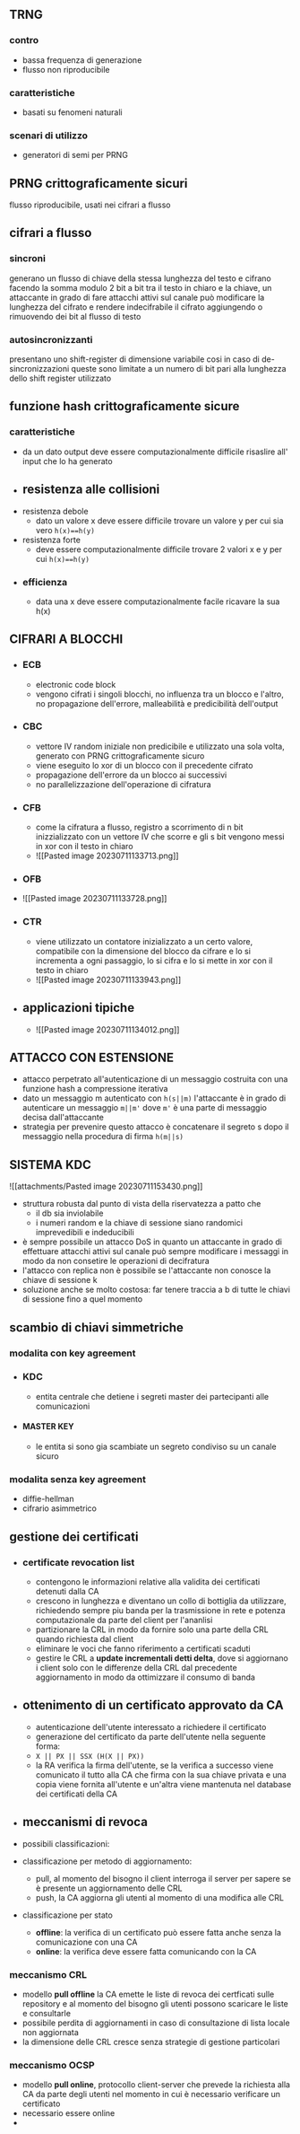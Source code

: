 ## TRNG 
### contro
- bassa frequenza di generazione 
- flusso non riproducibile 
### caratteristiche
- basati su fenomeni naturali 
### scenari di utilizzo 
- generatori di semi per PRNG
## PRNG crittograficamente sicuri 
flusso riproducibile, usati nei cifrari a flusso
## cifrari a flusso
### sincroni
generano un flusso di chiave della stessa lunghezza del testo e cifrano facendo la somma modulo 2 bit a bit tra il testo in chiaro e la chiave, un attaccante in grado di fare attacchi attivi sul canale può modificare la lunghezza del cifrato e rendere indecifrabile il cifrato aggiungendo o rimuovendo dei bit al flusso di testo
### autosincronizzanti
presentano uno shift-register di dimensione variabile cosi in caso di de-sincronizzazioni queste sono limitate a un numero di bit pari alla lunghezza dello shift register utilizzato

## funzione hash crittograficamente sicure
### caratteristiche

- da un dato output deve essere computazionalmente difficile risaslire all' input che lo ha generato 
- ## resistenza alle collisioni 
- resistenza debole 
	- dato un valore x deve essere difficile trovare un valore y per cui sia vero `h(x)==h(y)`
- resistenza forte
	- deve essere computazionalmente difficile trovare 2 valori x e y per cui  `h(x)==h(y)`
- ### efficienza 
	- data una x deve essere computazionalmente facile ricavare la sua h(x)
## CIFRARI A BLOCCHI
- ### ECB
	- electronic code block
	- vengono cifrati i singoli blocchi, no influenza tra un blocco e l'altro, no propagazione dell'errore, malleabilità e predicibilità dell'output
- ### CBC
	- vettore IV random iniziale non predicibile e utilizzato una sola volta, generato con PRNG crittograficamente sicuro
	- viene eseguito lo xor di un blocco con il precedente cifrato 
	- propagazione dell'errore da un blocco ai successivi 
	- no parallelizzazione dell'operazione di cifratura
- ### CFB
	- come la cifratura a flusso, registro a scorrimento di n bit inizzializzato con un vettore IV che scorre e gli s bit vengono messi in xor con il testo in chiaro 
	- ![[Pasted image 20230711133713.png]]
- ### OFB 
- ![[Pasted image 20230711133728.png]]
- ### CTR
	- viene utilizzato un contatore inizializzato a un certo valore, compatibile con la dimensione del blocco da cifrare e lo si incrementa a ogni passaggio, lo si cifra e lo si mette in xor con il testo in chiaro 
	- ![[Pasted image 20230711133943.png]]
- ## applicazioni tipiche
	- ![[Pasted image 20230711134012.png]]

## ATTACCO CON ESTENSIONE
- attacco perpetrato all'autenticazione di un messaggio costruita con una funzione hash a compressione iterativa
-  dato un messaggio m autenticato con `h(s||m)` l'attaccante è in grado di autenticare un messaggio `m||m'` dove `m'` è una parte di messaggio decisa dall'attaccante 
- strategia per prevenire questo attacco è concatenare il segreto s dopo il messaggio nella procedura di firma `h(m||s)`

## SISTEMA KDC
![[attachments/Pasted image 20230711153430.png]]



- struttura robusta dal punto di vista della riservatezza a patto che
	- il db sia inviolabile 
	- i numeri random e la chiave di sessione siano randomici imprevedibili e indeducibili
- è sempre possibile un attacco DoS in quanto un attaccante in grado di effettuare attacchi attivi sul canale può sempre modificare i messaggi in modo da non consetire le operazioni di decifratura
- l'attacco con replica non è possibile se l'attaccante non conosce la chiave di sessione k
- soluzione anche se molto costosa: far tenere traccia a b di tutte le chiavi di sessione fino a quel momento 
## scambio di chiavi simmetriche
### modalita con key agreement
- ### KDC
	- entita centrale che detiene i segreti master dei partecipanti alle comunicazioni
- #### MASTER KEY
	- le entita si sono gia scambiate un segreto condiviso su un canale sicuro 
### modalita senza key agreement
- diffie-hellman
- cifrario asimmetrico
## gestione dei certificati 
- ### certificate revocation list
	- contengono le informazioni relative alla validita dei certificati detenuti dalla CA
	- crescono in lunghezza e diventano un collo di bottiglia da utilizzare, richiedendo sempre piu banda per la trasmissione in rete e potenza computazionale da parte del client per l'ananlisi
	- partizionare la CRL in modo da fornire solo una parte della CRL quando richiesta dal client
	- eliminare le voci che fanno riferimento a certificati scaduti
	- gestire le CRL a **update incrementali detti delta**, dove si aggiornano i client solo con le differenze della CRL dal precedente aggiornamento in modo da ottimizzare il consumo di banda
- ## ottenimento di un certificato approvato da CA
	- autenticazione dell'utente interessato a richiedere il certificato 
	- generazione del certificato da parte dell'utente nella seguente forma:
	- `X || PX || SSX (H(X || PX))`
	- la RA verifica la firma dell'utente, se la verifica a successo viene comunicato il tutto alla CA che firma con la sua chiave privata e una copia viene fornita all'utente e un'altra viene mantenuta nel database dei certificati della CA

- ## meccanismi di revoca 
- possibili classificazioni:
- classificazione per metodo di aggiornamento:
	- pull, al momento del bisogno il client interroga il server per sapere se è presente un aggiornamento delle CRL
	- push, la CA aggiorna gli utenti al momento di una modifica alle CRL
- classificazione per stato 
	- **offline**: la verifica di un certificato può essere fatta anche senza la comunicazione con una CA
	- **online**: la verifica deve essere fatta comunicando con la CA
### meccanismo CRL
- modello **pull offline** la CA emette le liste di revoca dei certficati sulle repository e al momento del bisogno gli utenti possono scaricare le liste e consultarle
- possibile perdita di aggiornamenti in caso di consultazione di lista locale non aggiornata
- la dimensione delle CRL cresce senza strategie di gestione particolari
### meccanismo OCSP
- modello **pull online**, protocollo client-server che prevede la richiesta alla CA da parte degli utenti nel momento in cui è necessario verificare un certificato
- necessario essere online
- 